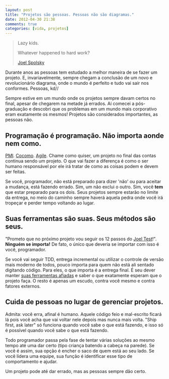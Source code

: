 ```yaml
---
layout: post
title: "Projetos são pessoas. Pessoas não são diagramas."
date: 2012-04-30 21:38
comments: true
categories: [vida, projetos]
---
```


> Lazy kids.
> 
> Whatever happened to hard work?
> 
> [Joel Spolsky](http://www.joelonsoftware.com/articles/ThePerilsofJavaSchools.html)

Durante anos as pessoas tem estudado a melhor maneira de se fazer um projeto. E, invariavelmente, sempre chegam a conclusão de um novo
e revolucionário diagrama, onde o mundo é perfeito e tudo vai sair nos conformes. Pessoas, kd//

Sempre estive em um mundo onde os projetos sempre davam certos no final, apesar de chegarem na metade já errados. Aí comecei a pós-graduação
e descobri que os problemas em um mundo mais corporativo eram exatamente os mesmos! Projetos são considerados importantes, as pessoas não. 

<!--more-->

## Programação é programação. Não importa aonde nem como.

[PMI](http://en.wikipedia.org/wiki/Project_Management_Institute). [Cocomo](http://en.wikipedia.org/wiki/COCOMO). [Agile](http://en.wikipedia.org/wiki/Agile_software_development). 
Chame como quiser, um projeto no final das contas continua sendo um projeto. O que vai fazer a diferença é como o ser humano responsável por ele
irá tratar de como as coisas podem e devem ser feitas.

Se você, programador, não está preparado para dizer 'não' ou para aceitar a mudança, está fazendo errado. Sim, um não exclui o outro. Sim, você
__tem__ que estar preparado para os dois. Seus projetos sempre estarão no limite da entrega, no meio do caminho sempre haverá aquela pedra
onde você irá tropeçar e perder tempo voltando ao lugar.

## Suas ferramentas são suas. Seus métodos são seus.

"Prometo que no próximo projeto vou seguir os 12 passos do [Joel Test](http://www.joelonsoftware.com/articles/fog0000000043.html)!". 
__Ninguém se importa!__ De fato, o único que deveria se importar com isso é você, programador.

Se você vai seguir TDD, entrega incremental ou utilizar o controle de versão mais moderno de todos, pouco importa para quem não está ali
sentado digitando código. Para eles, o que importa é a entrega final. É seu dever manter [suas ferramentas afiadas](http://www.readwrites.com/post/14264667861/code-quality)
e saber o que exatamente esperam que o projeto faça. O resto é apenas um escudo, contra você mesmo e contra fatores externos.

## Cuida de pessoas no lugar de gerenciar projetos.

Admita: você erra, afinal é humano. Aquele código feio e mal-escrito ficará lá pois você acha que vai voltar nele depois mas nunca mais volta.
"Ship first, ask later" só funciona quando você sabe o que está fazendo, e isso só é possível quando você sabe o que está fazendo.

Todo programador passa pela fase de tentar várias soluções ao mesmo tempo até uma dar certo (tipo criança batendo a cabeça na parede). Se você
é assim, sua opção é encher o saco de quem está ao seu lado. Se você lidera uma equipe, sua função é identificar esse tipo de comportamento
e ajudar.

Um projeto pode até dar errado, mas as pessoas sempre dão certo.



